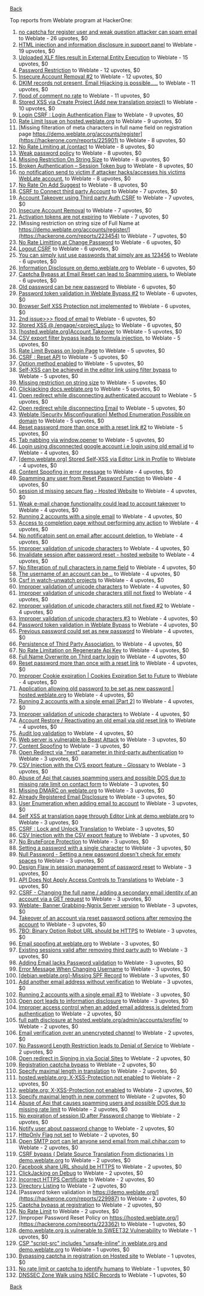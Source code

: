 [Back](../README.md)

Top reports from Weblate program at HackerOne:

1. [no captcha for register user and weak question attacker can spam email](https://hackerone.com/reports/236398) to Weblate - 26 upvotes, $0
2. [HTML injection and information disclosure in support panel](https://hackerone.com/reports/634312) to Weblate - 19 upvotes, $0
3. [Uploaded XLF files result in External Entity Execution](https://hackerone.com/reports/232614) to Weblate - 15 upvotes, $0
4. [Password Restriction](https://hackerone.com/reports/229920) to Weblate - 12 upvotes, $0
5. [Insecure Account Removal #2](https://hackerone.com/reports/229532) to Weblate - 12 upvotes, $0
6. [DKIM records not present, Email Hijacking is possible.....](https://hackerone.com/reports/253926) to Weblate - 11 upvotes, $0
7. [flood of comment no rate](https://hackerone.com/reports/404035) to Weblate - 11 upvotes, $0
8. [Stored XSS via Create Project (Add new translation project)](https://hackerone.com/reports/610219) to Weblate - 10 upvotes, $0
9. [Login CSRF : Login Authentication Flaw](https://hackerone.com/reports/229528) to Weblate - 9 upvotes, $0
10. [Rate Limit Issue on hosted.weblate.org](https://hackerone.com/reports/229825) to Weblate - 9 upvotes, $0
11. [Missing filteration of meta characters in full name field on registration page https://demo.weblate.org/accounts/register](https://hackerone.com/reports/225901) to Weblate - 8 upvotes, $0
12. [No Rate Limiting at /contact](https://hackerone.com/reports/229511) to Weblate - 8 upvotes, $0
13. [Weak password policy](https://hackerone.com/reports/224572) to Weblate - 8 upvotes, $0
14. [Missing Restriction On String Size](https://hackerone.com/reports/257376) to Weblate - 8 upvotes, $0
15. [Broken Authentication – Session Token bug](https://hackerone.com/reports/400826) to Weblate - 8 upvotes, $0
16. [no notification send to victim if attacker hacks/accesses his victims WebLate account.](https://hackerone.com/reports/282772) to Weblate - 8 upvotes, $0
17. [No Rate On Add Suggest](https://hackerone.com/reports/481654) to Weblate - 8 upvotes, $0
18. [CSRF to Connect third party Account](https://hackerone.com/reports/225100) to Weblate - 7 upvotes, $0
19. [Account Takeover using Third party Auth CSRF](https://hackerone.com/reports/225653) to Weblate - 7 upvotes, $0
20. [Insecure Account Removal](https://hackerone.com/reports/223355) to Weblate - 7 upvotes, $0
21. [Activation tokens are not expiring](https://hackerone.com/reports/223339) to Weblate - 7 upvotes, $0
22. [Missing restriction on string size of Full Name at https://demo.weblate.org/accounts/register/](https://hackerone.com/reports/223454) to Weblate - 7 upvotes, $0
23. [No Rate Limitting at Change Password](https://hackerone.com/reports/223694) to Weblate - 6 upvotes, $0
24. [Logout CSRF](https://hackerone.com/reports/223329) to Weblate - 6 upvotes, $0
25. [You can simply just use passwords that simply are as 123456](https://hackerone.com/reports/223374) to Weblate - 6 upvotes, $0
26. [Information Disclosure on demo.weblate.org](https://hackerone.com/reports/229620) to Weblate - 6 upvotes, $0
27. [Captcha Bypass at Email Reset can lead to Spamming users.](https://hackerone.com/reports/229541) to Weblate - 6 upvotes, $0
28. [Old password can be new password](https://hackerone.com/reports/229577) to Weblate - 6 upvotes, $0
29. [Password token validation in Weblate Bypass #2](https://hackerone.com/reports/244287) to Weblate - 6 upvotes, $0
30. [Browser Self XSS Protection not implemented](https://hackerone.com/reports/400781) to Weblate - 6 upvotes, $0
31. [2nd issue&gt;&gt;&gt; flood of email](https://hackerone.com/reports/404713) to Weblate - 6 upvotes, $0
32. [Stored XSS @ /engage/&lt;project_slug&gt;](https://hackerone.com/reports/472391) to Weblate - 6 upvotes, $0
33. [[hosted.weblate.org]Account Takeover](https://hackerone.com/reports/223637) to Weblate - 5 upvotes, $0
34. [CSV export filter bypass leads to formula injection.](https://hackerone.com/reports/223999) to Weblate - 5 upvotes, $0
35. [Rate Limit Bypass on login Page](https://hackerone.com/reports/224460) to Weblate - 5 upvotes, $0
36. [CSRF : Reset API](https://hackerone.com/reports/223333) to Weblate - 5 upvotes, $0
37. [Option method enabled](https://hackerone.com/reports/230194) to Weblate - 5 upvotes, $0
38. [Self-XSS can be achieved in the editor link using filter bypass](https://hackerone.com/reports/229735) to Weblate - 5 upvotes, $0
39. [Missing restriction on string size](https://hackerone.com/reports/229796) to Weblate - 5 upvotes, $0
40. [Clickjacking docs.weblate.org](https://hackerone.com/reports/223391) to Weblate - 5 upvotes, $0
41. [Open redirect while disconnecting authenticated account](https://hackerone.com/reports/224317) to Weblate - 5 upvotes, $0
42. [Open redirect while disconnecting Email](https://hackerone.com/reports/238117) to Weblate - 5 upvotes, $0
43. [Weblate |Security Misconfiguration| Method Enumeration Possible on domain](https://hackerone.com/reports/230648) to Weblate - 5 upvotes, $0
44. [Reset password more than once with a reset link #2](https://hackerone.com/reports/245450) to Weblate - 5 upvotes, $0
45. [Tab nabbing via window.opener](https://hackerone.com/reports/403891) to Weblate - 5 upvotes, $0
46. [Login using disconnected google account i.e login using old email id](https://hackerone.com/reports/223427) to Weblate - 4 upvotes, $0
47. [[demo.weblate.org] Stored Self-XSS via Editor Link in Profile](https://hackerone.com/reports/223331) to Weblate - 4 upvotes, $0
48. [Content Spoofing in error message](https://hackerone.com/reports/223456) to Weblate - 4 upvotes, $0
49. [Spamming any user from Reset Password Function](https://hackerone.com/reports/223525) to Weblate - 4 upvotes, $0
50. [session id missing secure flag - Hosted Website](https://hackerone.com/reports/224379) to Weblate - 4 upvotes, $0
51. [Weak e-mail change functionality could lead to account takeover](https://hackerone.com/reports/223461) to Weblate - 4 upvotes, $0
52. [Running 2 accounts with a single email](https://hackerone.com/reports/224072) to Weblate - 4 upvotes, $0
53. [Access to completion page without performing any action](https://hackerone.com/reports/223846) to Weblate - 4 upvotes, $0
54. [No notificatoin sent on email after account deletion.](https://hackerone.com/reports/229909) to Weblate - 4 upvotes, $0
55. [Improper validation of unicode characters](https://hackerone.com/reports/229483) to Weblate - 4 upvotes, $0
56. [Invalidate session after password reset - hosted website](https://hackerone.com/reports/224362) to Weblate - 4 upvotes, $0
57. [No filteration of null characters in name field](https://hackerone.com/reports/242945) to Weblate - 4 upvotes, $0
58. [The username of an account can be ..](https://hackerone.com/reports/243609) to Weblate - 4 upvotes, $0
59. [Csrf in watch-unwatch projects](https://hackerone.com/reports/229405) to Weblate - 4 upvotes, $0
60. [Improper validation of unicode characters](https://hackerone.com/reports/242171) to Weblate - 4 upvotes, $0
61. [Improper validation of unicode characters still not fixed](https://hackerone.com/reports/241596) to Weblate - 4 upvotes, $0
62. [Improper validation of unicode characters still not fixed #2](https://hackerone.com/reports/243611) to Weblate - 4 upvotes, $0
63. [Improper validation of unicode characters #3](https://hackerone.com/reports/243635) to Weblate - 4 upvotes, $0
64. [Password token validation in Weblate Bypass](https://hackerone.com/reports/243842) to Weblate - 4 upvotes, $0
65. [Previous password could set as new password](https://hackerone.com/reports/243616) to Weblate - 4 upvotes, $0
66. [Persistence of Third Party Association.](https://hackerone.com/reports/241623) to Weblate - 4 upvotes, $0
67. [No Rate Limitation on Regenerate Api Key](https://hackerone.com/reports/243619) to Weblate - 4 upvotes, $0
68. [Full Name Overwrite on Third party login](https://hackerone.com/reports/241598) to Weblate - 4 upvotes, $0
69. [Reset password more than once with a reset link](https://hackerone.com/reports/243594) to Weblate - 4 upvotes, $0
70. [Improper Cookie expiration | Cookies Expiration Set to Future](https://hackerone.com/reports/232306) to Weblate - 4 upvotes, $0
71. [Application allowing old password to be set as new password | hosted.weblate.org](https://hackerone.com/reports/264934) to Weblate - 4 upvotes, $0
72. [Running 2 accounts with a single email [Part 2]](https://hackerone.com/reports/241608) to Weblate - 4 upvotes, $0
73. [Improper validation of unicode characters](https://hackerone.com/reports/278718) to Weblate - 4 upvotes, $0
74. [Account Restore / Reactivating an old email via old reset link](https://hackerone.com/reports/275303) to Weblate - 4 upvotes, $0
75. [Audit log validation](https://hackerone.com/reports/296632) to Weblate - 4 upvotes, $0
76. [Web server is vulnerable to Beast Attack](https://hackerone.com/reports/223350) to Weblate - 3 upvotes, $0
77. [Content Spoofing](https://hackerone.com/reports/223630) to Weblate - 3 upvotes, $0
78. [Open Redirect via "next" parameter in third-party authentication](https://hackerone.com/reports/223326) to Weblate - 3 upvotes, $0
79. [CSV Injection with the CVS export feature - Glossary](https://hackerone.com/reports/224291) to Weblate - 3 upvotes, $0
80. [Abuse of Api that causes spamming users and possible DOS due to missing rate limit on contact form](https://hackerone.com/reports/223542) to Weblate - 3 upvotes, $0
81. [Missing DMARC on weblate.org](https://hackerone.com/reports/223545) to Weblate - 3 upvotes, $0
82. [Already Registered Email Disclosure](https://hackerone.com/reports/223343) to Weblate - 3 upvotes, $0
83. [User Enumeration when adding email to account](https://hackerone.com/reports/223531) to Weblate - 3 upvotes, $0
84. [Self XSS at translation page through Editor Link at demo.weblate.org](https://hackerone.com/reports/223692) to Weblate - 3 upvotes, $0
85. [CSRF : Lock and Unlock Translation](https://hackerone.com/reports/223345) to Weblate - 3 upvotes, $0
86. [CSV Injection with the CSV export feature](https://hackerone.com/reports/223344) to Weblate - 3 upvotes, $0
87. [No BruteForce Protection](https://hackerone.com/reports/223337) to Weblate - 3 upvotes, $0
88. [Setting a password with a single character](https://hackerone.com/reports/223851) to Weblate - 3 upvotes, $0
89. [Null Password - Setting a new password doesn't check for empty spaces](https://hackerone.com/reports/223618) to Weblate - 3 upvotes, $0
90. [Design Flaw in session management of password reset](https://hackerone.com/reports/229417) to Weblate - 3 upvotes, $0
91. [API Does Not Apply Access Controls to Translations](https://hackerone.com/reports/232994) to Weblate - 3 upvotes, $0
92. [CSRF - Changing the full name / adding a secondary email identity of an account via a GET request](https://hackerone.com/reports/223367) to Weblate - 3 upvotes, $0
93. [Weblate- Banner Grabbing-Ngnix Server version](https://hackerone.com/reports/230633) to Weblate - 3 upvotes, $0
94. [Takeover of an account via reset password options after removing the account](https://hackerone.com/reports/230076) to Weblate - 3 upvotes, $0
95. [7BO: Binary Option Robot URL should be HTTPS](https://hackerone.com/reports/225722) to Weblate - 3 upvotes, $0
96. [Email spoofing at weblate.org](https://hackerone.com/reports/224186) to Weblate - 3 upvotes, $0
97. [Existing sessions valid after removing third party auth](https://hackerone.com/reports/223475) to Weblate - 3 upvotes, $0
98. [Adding Email lacks Password validation](https://hackerone.com/reports/229869) to Weblate - 3 upvotes, $0
99. [Error Message When Changing Username](https://hackerone.com/reports/243664) to Weblate - 3 upvotes, $0
100. [[debian.weblate.org]-Missing SPF Record](https://hackerone.com/reports/245518) to Weblate - 3 upvotes, $0
101. [Add another email address without verification](https://hackerone.com/reports/265987) to Weblate - 3 upvotes, $0
102. [Running 2 accounts with a single email #3](https://hackerone.com/reports/245304) to Weblate - 3 upvotes, $0
103. [Open port leads to information disclosure](https://hackerone.com/reports/223421) to Weblate - 3 upvotes, $0
104. [Improper access control when an added email address is deleted from authentication](https://hackerone.com/reports/223434) to Weblate - 2 upvotes, $0
105. [full path disclosure at hosted.weblate.org/admin/accounts/profile/](https://hackerone.com/reports/225495) to Weblate - 2 upvotes, $0
106. [Email verification over an unencrypted channel](https://hackerone.com/reports/224287) to Weblate - 2 upvotes, $0
107. [No Password Length Restriction leads to Denial of Service](https://hackerone.com/reports/223854) to Weblate - 2 upvotes, $0
108. [Open redirect in Signing in via Social Sites](https://hackerone.com/reports/223718) to Weblate - 2 upvotes, $0
109. [Registration captcha bypass](https://hackerone.com/reports/223324) to Weblate - 2 upvotes, $0
110. [Specify maximal length in translation](https://hackerone.com/reports/224015) to Weblate - 2 upvotes, $0
111. [hosted.weblate.org: X-XSS-Protection not enabled](https://hackerone.com/reports/223396) to Weblate - 2 upvotes, $0
112. [weblate.org: X-XSS-Protection not enabled](https://hackerone.com/reports/223723) to Weblate - 2 upvotes, $0
113. [Specify maximal length in new comment](https://hackerone.com/reports/223931) to Weblate - 2 upvotes, $0
114. [Abuse of Api that causes spamming users and possible DOS due to missing rate limit](https://hackerone.com/reports/223557) to Weblate - 2 upvotes, $0
115. [No expiration of session ID after Password change](https://hackerone.com/reports/223327) to Weblate - 2 upvotes, $0
116. [Notify user about password change](https://hackerone.com/reports/223609) to Weblate - 2 upvotes, $0
117. [HttpOnly Flag not set](https://hackerone.com/reports/224006) to Weblate - 2 upvotes, $0
118. [Open SMTP port can let anyone send email from mail.chihar.com](https://hackerone.com/reports/223435) to Weblate - 2 upvotes, $0
119. [CSRF bypass ( Delate Source Translation From dictionaries ) in demo.weblate.org](https://hackerone.com/reports/230863) to Weblate - 2 upvotes, $0
120. [Facebook share URL should be HTTPS](https://hackerone.com/reports/225769) to Weblate - 2 upvotes, $0
121. [ClickJacking on Debug](https://hackerone.com/reports/225555) to Weblate - 2 upvotes, $0
122. [Incorrect HTTPS Certificate](https://hackerone.com/reports/225540) to Weblate - 2 upvotes, $0
123. [Directory Listing](https://hackerone.com/reports/223384) to Weblate - 2 upvotes, $0
124. [Password token validation in https://demo.weblate.org/](https://hackerone.com/reports/229987) to Weblate - 2 upvotes, $0
125. [Captcha bypass at registration](https://hackerone.com/reports/229584) to Weblate - 2 upvotes, $0
126. [No Rate Limit](https://hackerone.com/reports/479021) to Weblate - 2 upvotes, $0
127. [Improper Password Reset Policy on https://hosted.weblate.org/](https://hackerone.com/reports/223362) to Weblate - 1 upvotes, $0
128. [demo.weblate.org is vulnerable to SWEET32 Vulnerability](https://hackerone.com/reports/223653) to Weblate - 1 upvotes, $0
129. [CSP "script-src" includes "unsafe-inline" in weblate.org and demo.weblate.org](https://hackerone.com/reports/231062) to Weblate - 1 upvotes, $0
130. [Bypassing captcha in registration on Hosted site](https://hackerone.com/reports/224342) to Weblate - 1 upvotes, $0
131. [No rate limit or captcha to identify humans](https://hackerone.com/reports/257384) to Weblate - 1 upvotes, $0
132. [DNSSEC Zone Walk using NSEC Records](https://hackerone.com/reports/228471) to Weblate - 1 upvotes, $0


[Back](../README.md)